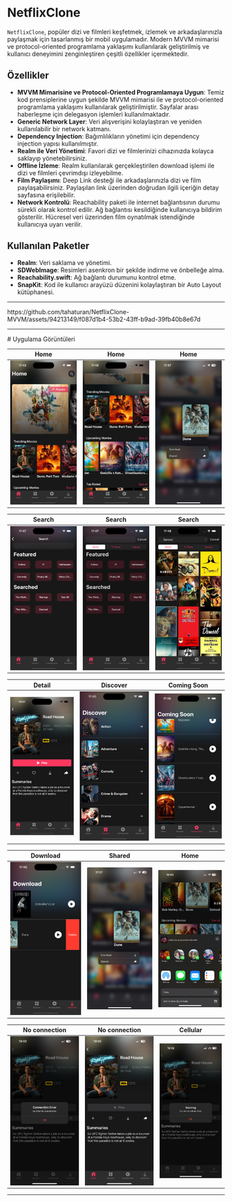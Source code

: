 # NetflixClone

`NetflixClone`, popüler dizi ve filmleri keşfetmek, izlemek ve arkadaşlarınızla paylaşmak için tasarlanmış bir mobil uygulamadır. Modern MVVM mimarisi ve protocol-oriented programlama yaklaşımı kullanılarak geliştirilmiş ve kullanıcı deneyimini zenginleştiren çeşitli özellikler içermektedir.

## Özellikler

- **MVVM Mimarisine ve Protocol-Oriented Programlamaya Uygun**: Temiz kod prensiplerine uygun şekilde MVVM mimarisi ile ve protocol-oriented programlama yaklaşımı kullanılarak geliştirilmiştir. Sayfalar arası haberleşme için delegasyon işlemleri kullanılmaktadır.
- **Generic Network Layer**: Veri alışverişini kolaylaştıran ve yeniden kullanılabilir bir network katmanı.
- **Dependency Injection**: Bağımlılıkların yönetimi için dependency injection yapısı kullanılmıştır.
- **Realm ile Veri Yönetimi**: Favori dizi ve filmlerinizi cihazınızda kolayca saklayıp yönetebilirsiniz.
- **Offline İzleme**: Realm kullanılarak gerçekleştirilen download işlemi ile dizi ve filmleri çevrimdışı izleyebilme.
- **Film Paylaşımı**: Deep Link desteği ile arkadaşlarınızla dizi ve film paylaşabilirsiniz. Paylaşılan link üzerinden doğrudan ilgili içeriğin detay sayfasına erişilebilir.
- **Network Kontrolü**: Reachability paketi ile internet bağlantısının durumu sürekli olarak kontrol edilir. Ağ bağlantısı kesildiğinde kullanıcıya bildirim gösterilir. Hücresel veri üzerinden film oynatılmak istendiğinde kullanıcıya uyarı verilir.

## Kullanılan Paketler

- **Realm**: Veri saklama ve yönetimi.
- **SDWebImage**: Resimleri asenkron bir şekilde indirme ve önbelleğe alma.
- **Reachability.swift**: Ağ bağlantı durumunu kontrol etme.
- **SnapKit**: Kod ile kullanıcı arayüzü düzenini kolaylaştıran bir Auto Layout kütüphanesi.
<hr>
https://github.com/tahaturan/NetflixClone-MVVM/assets/94213149/f087d1b4-53b2-43ff-b9ad-39fb40b8e67d
<hr>
# Uygulama Görüntüleri

| Home | Home | Home |
|-------------------|-------------------|-------------------|
| <img src="Images/home.png" width="300"> | <img src="Images/home2.png" width="300"> | <img src="Images/home3.jpeg" width="300"> |

| Search | Search | Search |
|-------------------|-------------------|-------------------|
| <img src="Images/search.png" width="300"> | <img src="Images/search2.png" width="300"> | <img src="Images/search3.png" width="300"> |

| Detail | Discover| Coming Soon |
|-------------------|-------------------|-------------------|
| <img src="Images/detail.png" width="300"> | <img src="Images/discover.png" width="300"> | <img src="Images/comingSoon.png" width="300"> |

| Download | Shared | Home |
|-------------------|-------------------|-------------------|
| <img src="Images/download.png" width="300"> | <img src="Images/home3.jpeg" width="300"> | <img src="Images/shared.jpeg" width="300"> |

| No connection | No connection | Cellular |
|-------------------|-------------------|-------------------|
| <img src="Images/noConnection2.png" width="300"> | <img src="Images/noConnection.png" width="300"> | <img src="Images/cellular.png" width="300"> |

<hr>
